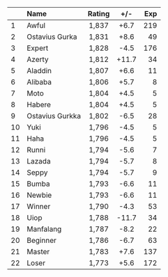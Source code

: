 | |Name|Rating|+/-|Exp|
|-|:---|:----:|:-:|--:|
|1|Awful|1,837|+6.7|219|
|2|Ostavius Gurka|1,831|+8.6|49|
|3|Expert|1,828|-4.5|176|
|4|Azerty|1,812|+11.7|34|
|5|Aladdin|1,807|+6.6|11|
|6|Alibaba|1,806|+5.7|8|
|7|Moto|1,804|+4.5|5|
|8|Habere|1,804|+4.5|5|
|9|Ostavius Gurkka|1,802|-6.5|28|
|10|Yuki|1,796|-4.5|5|
|11|Haha|1,796|-4.5|5|
|12|Runni|1,794|-5.6|7|
|13|Lazada|1,794|-5.7|8|
|14|Seppy|1,794|-5.7|9|
|15|Bumba|1,793|-6.6|11|
|16|Newbie|1,793|-6.6|11|
|17|Winner|1,790|-4.3|53|
|18|Uiop|1,788|-11.7|34|
|19|Manfalang|1,787|-8.2|22|
|20|Beginner|1,786|-6.7|63|
|21|Master|1,783|+7.6|137|
|22|Loser|1,773|+5.6|172|
